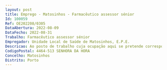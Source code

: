 ```yaml
--- 
layout: post
title: Emprego - Matosinhos - Farmacêutico assessor sénior
Id: 100059
Ref: OE202208/0305
DataAbertura: 2022-08-09
DataFecho: 2022-08-31
Trabalho: Farmacêutico assessor sénior
Empregador: Unidade Local de Saúde de Matosinhos, E.P.E.
Descricao: Ao posto de trabalho cuja ocupação aqui se pretende corresponde o conteúdo funcional estabelecido no artigo 10.º dos Decretos Lei 108 e 109 2017, ambos de 30 de agosto.
CodigoPostal: 4464-513 SENHORA DA HORA
Concelho: Matosinhos
Distrito: Porto
--- 
```

